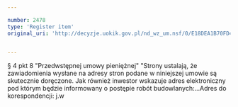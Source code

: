 ```yaml
---

number: 2478
type: 'Register item'
original_uri: 'http://decyzje.uokik.gov.pl/nd_wz_um.nsf/0/E18DEA1B70FD4B07C12578E60026DC4D?OpenDocument'


---
```


§ 4 pkt 8 "Przedwstępnej umowy pieniężnej" "Strony ustalają, że zawiadomienia wysłane na adresy stron podane w niniejszej umowie są skutecznie doręczone. Jak również inwestor wskazuje adres elektroniczny pod którym będzie informowany o postępie robót budowlanych:...Adres do korespondencji: j.w
